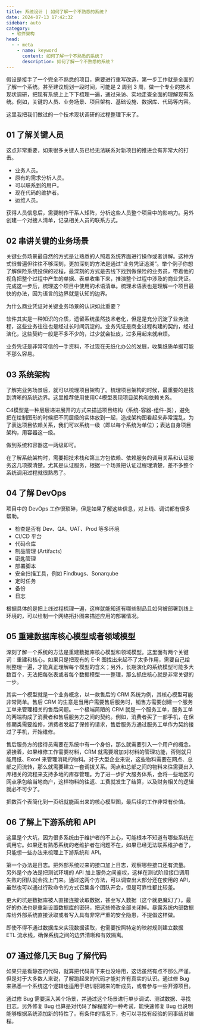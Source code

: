 ```yaml
---
title: 系统设计 | 如何了解一个不熟悉的系统？
date: 2024-07-13 17:42:32
sidebar: auto
category: 
  - 软件架构
head:
  - - meta
    - name: keyword
      content: 如何了解一个不熟悉的系统？
      description: 如何了解一个不熟悉的系统？
---
```


假设是接手了一个完全不熟悉的项目，需要进行重写改造，第一步工作就是全面的了解一个系统。甚至建议规划一段时间，可能是 2 周到 3 周，做一个专业的技术现状调研，把现有系统上上下下梳理一遍，通过采访、实地走查全面的理解现有系统。例如，关键的人员、业务场景、项目架构、基础设施、数据库、代码等内容。

这里我把我们做过的一个技术现状调研的过程整理下来了。

## 01 了解关键人员

这点非常重要，如果很多关键人员已经无法联系对新项目的推进会有非常大的打击。

- 业务人员。
- 原有的需求分析人员。
- 可以联系到的用户。
- 现在代码的维护者。
- 运维人员。

获得人员信息后，需要制作干系人矩阵，分析这些人员整个项目中的影响力。另外创建一个对接人清单，记录相关人员的联系方式。

## 02 串讲关键的业务场景

关键业务场景最自然的方式是让熟悉的人照着系统界面进行操作或者讲解。这种方式很普遍但往往不够深刻，更加深刻的方法是通过“业务凭证追溯”。举个例子你想了解保险系统投保的过程，最深刻的方式是去线下找到做保险的业务员，带着他的视角把整个过程中产生的单据、表单收集下来，推演整个过程中涉及的商业凭证。 完成这一步后，梳理这个项目中使用的术语清单。梳理术语表也是理解一个项目最快的办法，因为语言的边界就是认知的边界。

为什么商业凭证对关键业务场景的认识如此重要？

软件其实是一种知识的介质，遗留系统虽然技术老化，但是是充分沉淀了业务流程，这些业务往往也是经过长时间沉淀的。业务凭证是商业过程构建的契约，经过演化，这些契约一般是不多不少的，过少就会扯皮，过多用起来就麻烦。

业务凭证是非常可信的一手资料，不过现在无纸化办公的发展，收集纸质单据可能不那么容易。

## 03 系统架构 

了解完业务场景后，就可以梳理项目架构了。梳理项目架构的时候，最重要的是找到清晰的系统边界。这里推荐使用使用C4模型表现项目架构和依赖关系。

C4模型是一种层层递进展开的方式来描述项目结构（系统-容器-组件-类），避免把在绘制图形的时候把不同层级的实体放到一起，造成架构图看起来非常混乱。为了表达项目依赖关系，我们可以系统一级（即以每个系统为单位）；表达自身项目架构，用容器这一级。

做到系统和容器这一两级即可。

在了解系统架构时，需要把技术栈和第三方包依赖、依赖服务的调用关系和认证服务这几项摸清楚。尤其是认证服务，根据一个场景把认证过程理清楚，差不多整个系统调用过程就很熟悉了。

## 04 了解 DevOps

项目中的 DevOps 工作很琐碎，但是如果了解这些信息，对上线、调试都有很多帮助。

- 检查是否有 Dev、QA、UAT、Prod 等多环境
- CI/CD 平台
- 代码仓库
- 制品管理 (Artifacts)
- 密匙管理
- 部署脚本
- 安全扫描工具，例如 Findbugs、Sonarqube
- 定时任务
- 备份
- 日志

根据具体的是把上线过程梳理一遍，这样就能知道有哪些制品且如何被部署到线上环境的，可以绘制一个网络拓扑图来描述应用的部署情况。

## 05 重建数据库核心模型或者领域模型

深刻了解一个系统的方法是重建数据库核心模型和领域模型。这里面有两个关键词：重建和核心。如果只是把现有的 E-R 图找出来起不了太多作用，需要自己绘制整理一遍，才能真正理解每个模型的含义；另外，长期演化的系统模型可能多大数百个，无法把每张表或者每个数据模型一一整理，那么抓住核心就是非常关键的一步。

其实一个模型就是一个业务概念，以一款售后的 CRM 系统为例，其核心模型可能非常简单。售后 CRM 的生意是当用户需要售后服务时，销售方需要创建一个服务工单来管理相关的售后问题。一个极端简陋的 CRM 就是一个服务工单，服务工单的两端构成了消费者和售后服务方之间的契约。例如，消费者买了一部手机，在保修期类需要维修，消费者发起了保修的请求，售后服务方通过服务工单作为契约接过了手机，开始维修。

售后服务方的接待员需要在系统中有一个身份，那么就需要引入一个用户的概念。紧接着，如果维修工作需要材料，CRM 就需要增加对材料的管理功能，否则就只能用纸、Excel 来管理消耗的物料。对于大型企业来说，这些物料需要在网点、总部之间流转，那么就需要建立一套调拨关系。网点和总部之间的物料来往需要出入库相关的流程来支持多地的库存管理。为了进一步扩大服务体系，会将一些地区的网点承包给当地商户，这样物料的往返、工费就发生了结算，以及财务相关的逻辑就必不可少了。

把数百个表简化到一页纸就能画出来的核心模型图，最后续的工作非常有价值。

## 06 了解上下游系统和 API

这里是个大坑，因为很多系统由于维护者的不上心，可能根本不知道有哪些系统在调用它。如果还有熟悉系统的老维护者在问题不在，如果已经无法联系维护者了，只能想一些办法来梳理上下游系统和 API。

第一个办法是日志。把外部系统过来的接口加上日志，观察哪些接口还有流量。 另外是个办法是把测试环境的 API 加上服务之间鉴权，这样在测试阶段接口调用失败的团队就会找上门来。通过这两个方法，可以调查出大部分还在使用的 API，虽然也可以通过行政命令的方式召集各个团队开会，但是可靠性都比较差。

更大的坑是数据库被人直接连接读取数据，甚至写入数据（这个就更魔幻了）。最好的办法也是重新设置数据库的密码，把这些修改全部关闭掉。暴露系统内部数据库给外部系统直接读取或者写入具有非常严重的安全隐患，不提倡这样做。

即使不得不通过数据库来实现数据读取，也需要按照特定的映射规则建立数据 ETL 流水线，确保系统之间的边界清晰和有效隔离。

## 07 通过修几天 Bug 了解代码

如果只是看静态的代码，就算把代码背下来也没啥用，这话虽然有点不那么严谨。但是对于大多数人来说，了解跑起来的代码才能对齐有真实的认识。通过修 Bug 来熟悉一个系统这个逻辑也适用于培训招聘来的新成员，或者参与一些开源项目。

通过修 Bug 需要深入某个场景，并通过这个场景进行单步调试、测试数据、寻找日志。另外修复 Bug 也算是对代码了解程度的一种考试，能快速修复 Bug 也说明能够根据系统添加新的特性了。有条件的情况下，也可以寻找有经验的同事结对编程。